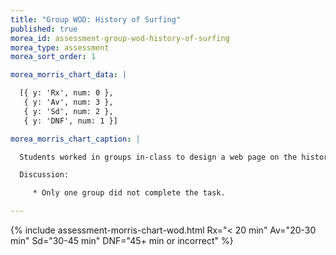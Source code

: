 ```yaml
---
title: "Group WOD: History of Surfing"
published: true
morea_id: assessment-group-wod-history-of-surfing
morea_type: assessment
morea_sort_order: 1

morea_morris_chart_data: |

  [{ y: 'Rx', num: 0 },
   { y: 'Av', num: 3 },
   { y: 'Sd', num: 2 },
   { y: 'DNF', num: 1 }]

morea_morris_chart_caption: |

  Students worked in groups in-class to design a web page on the history of surfing.

  Discussion:

     * Only one group did not complete the task. 

---
```


{%  include assessment-morris-chart-wod.html Rx="< 20 min" Av="20-30 min" Sd="30-45 min" DNF="45+ min or incorrect"  %}


